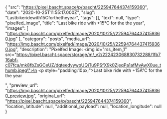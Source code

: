 {
  "src": "https://pixel.bascht.space/p/bascht/225947644374159360",
  "date": "2020-10-25T11:55:17.000Z",
  "slug": "Lastbikeridewith15Cforthetheyear",
  "tags": [],
  "text": null,
  "type": "pixelfed_image",
  "title": "Last bike ride with +15°C for the the year",
  "images": [
    "https://img.bascht.com/pixelfed/image/2020/10/25//225947644374159360.jpg"
  ],
  "category": "posts",
  "media_url": "https://img.bascht.com/pixelfed/image/2020/10/25//225947644374159360.jpg",
  "description": "Pixelfed Image: <img id=\"rss_item_1\" src=\"https://pixel.bascht.space/storage/m/_v2/222423068830732288/1fb716abf-c07fca/mk8fbZsGCeUZ/dqteedvywoUQiTu9PSfX9k0ZjeqPa1afMvAwX0ue_thumb.jpeg\">\n            <p style=\"padding:10px;\">Last bike ride with +15Â°C for the the year</p>",
  "preview_url": "https://img.bascht.com/pixelfed/image/2020/10/25//225947644374159360_preview.jpg",
  "original_url": "https://pixel.bascht.space/p/bascht/225947644374159360",
  "location_latitude": null,
  "additional_payload": null,
  "location_longitude": null
}